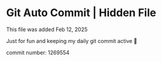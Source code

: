 # Git Auto Commit | Hidden File

This file was added Feb 12, 2025

Just for fun and keeping my daily git commit active 🤪

commit number: 1269554
